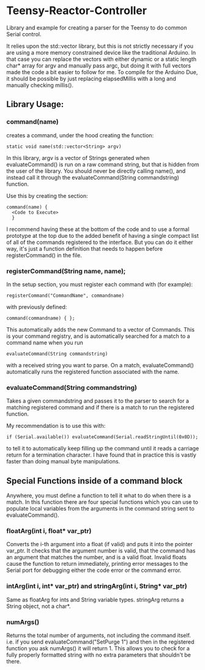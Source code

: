 # Teensy-Reactor-Controller
Library and example for creating a parser for the Teensy to do common Serial control.

It relies upon the std::vector library, but this is not strictly necessary if you are using a more memory constrained device like the traditional Arduino. In that case you can replace the vectors with either dynamic or a static length char* array for argv and manually pass argc, but doing it with full vectors made the code a bit easier to follow for me. To compile for the Arduino Due, it should be possible by just replacing elapsedMillis with a long and manually checking millis().

## Library Usage:

### command(name)

creates a command, under the hood creating the function:

    static void name(std::vector<String> argv)

In this library, argv is a vector of Strings generated when evaluateCommand() is run on a raw command string, but that is hidden from the user of the library. You should never be directly calling name(), and instead call it through the evaluateCommand(String commandstring) function.

Use this by creating the section:

    command(name) {
      <Code to Execute>
      }

I recommend having these at the bottom of the code and to use a formal prototype at the top due to the added benefit of having a single compact list of all of the commands registered to the interface. But you can do it either way, it's just a function definition that needs to happen before registerCommand() in the file.

### registerCommand(String name, name);

In the setup section, you must register each command with (for example):

    registerCommand("CommandName", commandname)
   
with previously defined:

    command(commandname) { };

This automatically adds the new Command to a vector of Commands. This is your command registry, and is automatically searched for a match to a command name when you run

    evaluateCommand(String commandstring)

with a received string you want to parse. On a match, evaluateCommand() automatically runs the registered function associated with the name.

### evaluateCommand(String commandstring)

Takes a given commandstring and passes it to the parser to search for a matching registered command and if there is a match to run the registered function.

My recommendation is to use this with:

    if (Serial.available()) evaluateCommand(Serial.readStringUntil(0x0D));

to tell it to automatically keep filling up the command until it reads a carriage return for a termination character. I have found that in practice this is vastly faster than doing manual byte manipulations.

## Special Functions inside of a command block

Anywhere, you must define a function to tell it what to do when there is a match. In this function there are four special functions which you can use to populate local variables from the arguments in the command string sent to evaluateCommand().

### floatArg(int i, float* var_ptr)

Converts the i-th argument into a float (if valid) and puts it into the pointer var_ptr. It checks that the argument number is valid, that the command has an argument that matches the number, and is a valid float. Invalid floats cause the function to return immediately, printing error messages to the Serial port for debugging either the code error or the command error.

### intArg(int i, int* var_ptr) and stringArg(int i, String* var_ptr)

Same as floatArg for ints and String variable types. stringArg returns a String object, not a char*.

### numArgs()

Returns the total number of arguments, not including the command itself. i.e. if you send evaluateCommand("SetPurge 1") and then in the registered function you ask numArgs() it will return 1. This allows you to check for a fully properly formatted string with no extra parameters that shouldn't be there.